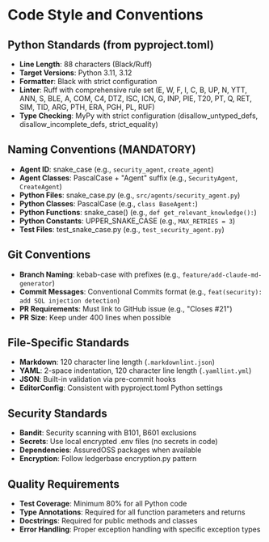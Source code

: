 # Code Style and Conventions

## Python Standards (from pyproject.toml)
- **Line Length**: 88 characters (Black/Ruff)
- **Target Versions**: Python 3.11, 3.12
- **Formatter**: Black with strict configuration
- **Linter**: Ruff with comprehensive rule set (E, W, F, I, C, B, UP, N, YTT, ANN, S, BLE, A, COM, C4, DTZ, ISC, ICN, G, INP, PIE, T20, PT, Q, RET, SIM, TID, ARG, PTH, ERA, PGH, PL, RUF)
- **Type Checking**: MyPy with strict configuration (disallow_untyped_defs, disallow_incomplete_defs, strict_equality)

## Naming Conventions (MANDATORY)
- **Agent ID**: snake_case (e.g., `security_agent`, `create_agent`)
- **Agent Classes**: PascalCase + "Agent" suffix (e.g., `SecurityAgent`, `CreateAgent`)
- **Python Files**: snake_case.py (e.g., `src/agents/security_agent.py`)
- **Python Classes**: PascalCase (e.g., `class BaseAgent:`)
- **Python Functions**: snake_case() (e.g., `def get_relevant_knowledge():`)
- **Python Constants**: UPPER_SNAKE_CASE (e.g., `MAX_RETRIES = 3`)
- **Test Files**: test_snake_case.py (e.g., `test_security_agent.py`)

## Git Conventions
- **Branch Naming**: kebab-case with prefixes (e.g., `feature/add-claude-md-generator`)
- **Commit Messages**: Conventional Commits format (e.g., `feat(security): add SQL injection detection`)
- **PR Requirements**: Must link to GitHub issue (e.g., "Closes #21")
- **PR Size**: Keep under 400 lines when possible

## File-Specific Standards
- **Markdown**: 120 character line length (`.markdownlint.json`)
- **YAML**: 2-space indentation, 120 character line length (`.yamllint.yml`)
- **JSON**: Built-in validation via pre-commit hooks
- **EditorConfig**: Consistent with pyproject.toml Python settings

## Security Standards
- **Bandit**: Security scanning with B101, B601 exclusions
- **Secrets**: Use local encrypted .env files (no secrets in code)
- **Dependencies**: AssuredOSS packages when available
- **Encryption**: Follow ledgerbase encryption.py pattern

## Quality Requirements
- **Test Coverage**: Minimum 80% for all Python code
- **Type Annotations**: Required for all function parameters and returns
- **Docstrings**: Required for public methods and classes
- **Error Handling**: Proper exception handling with specific exception types